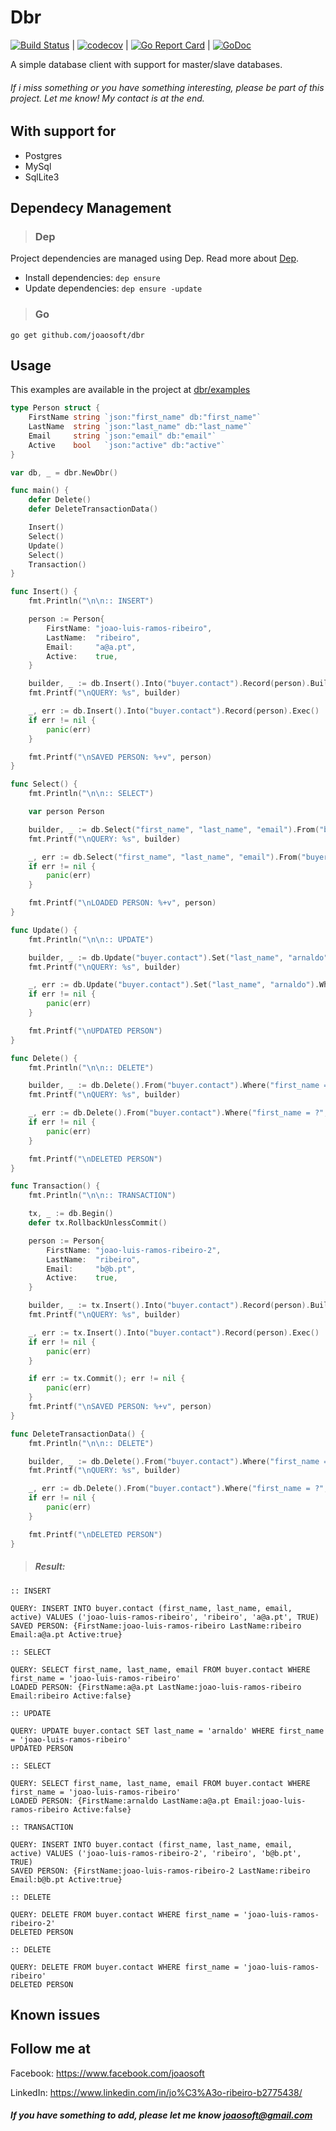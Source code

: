 Dbr
================

[![Build Status](https://travis-ci.org/joaosoft/dbr.svg?branch=master)](https://travis-ci.org/joaosoft/dbr) | [![codecov](https://codecov.io/gh/joaosoft/dbr/branch/master/graph/badge.svg)](https://codecov.io/gh/joaosoft/dbr) | [![Go Report Card](https://goreportcard.com/badge/github.com/joaosoft/dbr)](https://goreportcard.com/report/github.com/joaosoft/dbr) | [![GoDoc](https://godoc.org/github.com/joaosoft/dbr?status.svg)](https://godoc.org/github.com/joaosoft/dbr)

A simple database client with support for master/slave databases.

###### If i miss something or you have something interesting, please be part of this project. Let me know! My contact is at the end.

## With support for
* Postgres 
* MySql
* SqlLite3

## Dependecy Management
>### Dep

Project dependencies are managed using Dep. Read more about [Dep](https://github.com/golang/dep).
* Install dependencies: `dep ensure`
* Update dependencies: `dep ensure -update`


>### Go
```
go get github.com/joaosoft/dbr
```

## Usage 
This examples are available in the project at [dbr/examples](https://github.com/joaosoft/dbr/tree/master/examples)

```go
type Person struct {
	FirstName string `json:"first_name" db:"first_name"`
	LastName  string `json:"last_name" db:"last_name"`
	Email     string `json:"email" db:"email"`
	Active    bool   `json:"active" db:"active"`
}

var db, _ = dbr.NewDbr()

func main() {
	defer Delete()
	defer DeleteTransactionData()

	Insert()
	Select()
	Update()
	Select()
	Transaction()
}

func Insert() {
	fmt.Println("\n\n:: INSERT")

	person := Person{
		FirstName: "joao-luis-ramos-ribeiro",
		LastName:  "ribeiro",
		Email:     "a@a.pt",
		Active:    true,
	}

	builder, _ := db.Insert().Into("buyer.contact").Record(person).Build()
	fmt.Printf("\nQUERY: %s", builder)

	_, err := db.Insert().Into("buyer.contact").Record(person).Exec()
	if err != nil {
		panic(err)
	}

	fmt.Printf("\nSAVED PERSON: %+v", person)
}

func Select() {
	fmt.Println("\n\n:: SELECT")

	var person Person

	builder, _ := db.Select("first_name", "last_name", "email").From("buyer.contact").Where("first_name = ?", "joao-luis-ramos-ribeiro").Build()
	fmt.Printf("\nQUERY: %s", builder)

	_, err := db.Select("first_name", "last_name", "email").From("buyer.contact").Where("first_name = ?", "joao-luis-ramos-ribeiro").Load(&person)
	if err != nil {
		panic(err)
	}

	fmt.Printf("\nLOADED PERSON: %+v", person)
}

func Update() {
	fmt.Println("\n\n:: UPDATE")

	builder, _ := db.Update("buyer.contact").Set("last_name", "arnaldo").Where("first_name = ?", "joao-luis-ramos-ribeiro").Build()
	fmt.Printf("\nQUERY: %s", builder)

	_, err := db.Update("buyer.contact").Set("last_name", "arnaldo").Where("first_name = ?", "joao-luis-ramos-ribeiro").Exec()
	if err != nil {
		panic(err)
	}

	fmt.Printf("\nUPDATED PERSON")
}

func Delete() {
	fmt.Println("\n\n:: DELETE")

	builder, _ := db.Delete().From("buyer.contact").Where("first_name = ?", "joao-luis-ramos-ribeiro").Build()
	fmt.Printf("\nQUERY: %s", builder)

	_, err := db.Delete().From("buyer.contact").Where("first_name = ?", "joao-luis-ramos-ribeiro").Exec()
	if err != nil {
		panic(err)
	}

	fmt.Printf("\nDELETED PERSON")
}

func Transaction() {
	fmt.Println("\n\n:: TRANSACTION")

	tx, _ := db.Begin()
	defer tx.RollbackUnlessCommit()

	person := Person{
		FirstName: "joao-luis-ramos-ribeiro-2",
		LastName:  "ribeiro",
		Email:     "b@b.pt",
		Active:    true,
	}

	builder, _ := tx.Insert().Into("buyer.contact").Record(person).Build()
	fmt.Printf("\nQUERY: %s", builder)

	_, err := tx.Insert().Into("buyer.contact").Record(person).Exec()
	if err != nil {
		panic(err)
	}

	if err := tx.Commit(); err != nil {
		panic(err)
	}
	fmt.Printf("\nSAVED PERSON: %+v", person)
}

func DeleteTransactionData() {
	fmt.Println("\n\n:: DELETE")

	builder, _ := db.Delete().From("buyer.contact").Where("first_name = ?", "joao-luis-ramos-ribeiro-2").Build()
	fmt.Printf("\nQUERY: %s", builder)

	_, err := db.Delete().From("buyer.contact").Where("first_name = ?", "joao-luis-ramos-ribeiro-2").Exec()
	if err != nil {
		panic(err)
	}

	fmt.Printf("\nDELETED PERSON")
}
```

> ##### Result:
```
:: INSERT

QUERY: INSERT INTO buyer.contact (first_name, last_name, email, active) VALUES ('joao-luis-ramos-ribeiro', 'ribeiro', 'a@a.pt', TRUE)
SAVED PERSON: {FirstName:joao-luis-ramos-ribeiro LastName:ribeiro Email:a@a.pt Active:true}

:: SELECT

QUERY: SELECT first_name, last_name, email FROM buyer.contact WHERE first_name = 'joao-luis-ramos-ribeiro'
LOADED PERSON: {FirstName:a@a.pt LastName:joao-luis-ramos-ribeiro Email:ribeiro Active:false}

:: UPDATE

QUERY: UPDATE buyer.contact SET last_name = 'arnaldo' WHERE first_name = 'joao-luis-ramos-ribeiro'
UPDATED PERSON

:: SELECT

QUERY: SELECT first_name, last_name, email FROM buyer.contact WHERE first_name = 'joao-luis-ramos-ribeiro'
LOADED PERSON: {FirstName:arnaldo LastName:a@a.pt Email:joao-luis-ramos-ribeiro Active:false}

:: TRANSACTION

QUERY: INSERT INTO buyer.contact (first_name, last_name, email, active) VALUES ('joao-luis-ramos-ribeiro-2', 'ribeiro', 'b@b.pt', TRUE)
SAVED PERSON: {FirstName:joao-luis-ramos-ribeiro-2 LastName:ribeiro Email:b@b.pt Active:true}

:: DELETE

QUERY: DELETE FROM buyer.contact WHERE first_name = 'joao-luis-ramos-ribeiro-2'
DELETED PERSON

:: DELETE

QUERY: DELETE FROM buyer.contact WHERE first_name = 'joao-luis-ramos-ribeiro'
DELETED PERSON
```

## Known issues

## Follow me at
Facebook: https://www.facebook.com/joaosoft

LinkedIn: https://www.linkedin.com/in/jo%C3%A3o-ribeiro-b2775438/

##### If you have something to add, please let me know joaosoft@gmail.com
